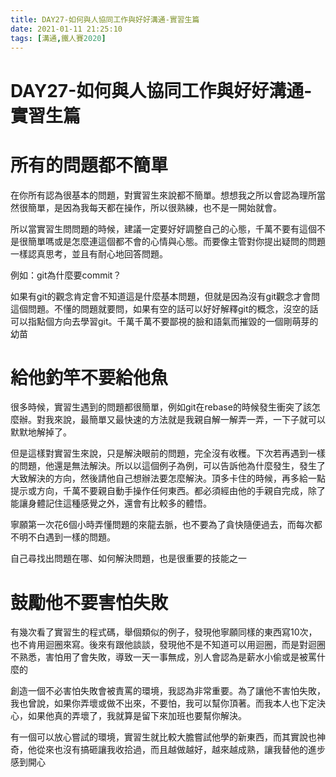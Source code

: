 ```yaml
---
title: DAY27-如何與人協同工作與好好溝通-實習生篇
date: 2021-01-11 21:25:10
tags: [溝通,鐵人賽2020]
---
```

# DAY27-如何與人協同工作與好好溝通-實習生篇

# 所有的問題都不簡單

在你所有認為很基本的問題，對實習生來說都不簡單。想想我之所以會認為理所當然很簡單，是因為我每天都在操作，所以很熟練，也不是一開始就會。

所以當實習生問問題的時候，建議一定要好好調整自己的心態，千萬不要有這個不是很簡單嗎或是怎麼連這個都不會的心情與心態。而要像主管對你提出疑問的問題一樣認真思考，並且有耐心地回答問題。

例如：git為什麼要commit？

如果有git的觀念肯定會不知道這是什麼基本問題，但就是因為沒有git觀念才會問這個問題。不懂的問題就要問，如果有空的話可以好好解釋git的概念，沒空的話可以指點個方向去學習git。千萬千萬不要鄙視的臉和語氣而摧毀的一個剛萌芽的幼苗

# 給他釣竿不要給他魚

很多時候，實習生遇到的問題都很簡單，例如git在rebase的時候發生衝突了該怎麼辦。對我來說，最簡單又最快速的方法就是我親自解一解弄一弄，一下子就可以默默地解掉了。

但是這樣對實習生來說，只是解決眼前的問題，完全沒有收穫。下次若再遇到一樣的問題，他還是無法解決。所以以這個例子為例，可以告訴他為什麼發生，發生了大致解決的方向，然後請他自己想辦法要怎麼解決。頂多卡住的時候，再多給一點提示或方向，千萬不要親自動手操作任何東西。都必須經由他的手親自完成，除了能讓身體記住這種感覺之外，還會有比較多的體悟。

寧願第一次花6個小時弄懂問題的來龍去脈，也不要為了貪快隨便過去，而每次都不明不白遇到一樣的問題。

自己尋找出問題在哪、如何解決問題，也是很重要的技能之一

# 鼓勵他不要害怕失敗

有幾次看了實習生的程式碼，舉個類似的例子，發現他寧願同樣的東西寫10次，也不肯用迴圈來寫。後來有跟他談談，發現他不是不知道可以用迴圈，而是對迴圈不熟悉，害怕用了會失敗，導致一天一事無成，別人會認為是薪水小偷或是被罵什麼的

創造一個不必害怕失敗會被責罵的環境，我認為非常重要。為了讓他不害怕失敗，我也曾說，如果你弄壞或做不出來，不要怕，我可以幫你頂著。而我本人也下定決心，如果他真的弄壞了，我就算是留下來加班也要幫你解決。

有一個可以放心嘗試的環境，實習生就比較大膽嘗試他學的新東西，而其實說也神奇，他從來也沒有搞砸讓我收拾過，而且越做越好，越來越成熟，讓我替他的進步感到開心
